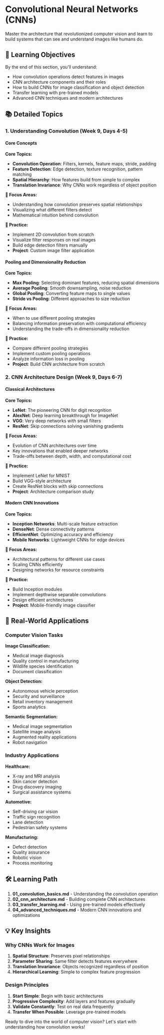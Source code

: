 # Convolutional Neural Networks (CNNs)

Master the architecture that revolutionized computer vision and learn to build systems that can see and understand images like humans do.

## 🎯 Learning Objectives

By the end of this section, you'll understand:

- How convolution operations detect features in images
- CNN architecture components and their roles
- How to build CNNs for image classification and object detection
- Transfer learning with pre-trained models
- Advanced CNN techniques and modern architectures

## 📚 Detailed Topics

### 1. **Understanding Convolution** (Week 9, Days 4-5)

#### **Core Concepts**
**Core Topics:**
- **Convolution Operation**: Filters, kernels, feature maps, stride, padding
- **Feature Detection**: Edge detection, texture recognition, pattern matching
- **Spatial Hierarchy**: How features build from simple to complex
- **Translation Invariance**: Why CNNs work regardless of object position

**🎯 Focus Areas:**
- Understanding how convolution preserves spatial relationships
- Visualizing what different filters detect
- Mathematical intuition behind convolution

**💪 Practice:**
- Implement 2D convolution from scratch
- Visualize filter responses on real images
- Build edge detection filters manually
- **Project**: Custom image filter application

#### **Pooling and Dimensionality Reduction**
**Core Topics:**
- **Max Pooling**: Selecting dominant features, reducing spatial dimensions
- **Average Pooling**: Smooth downsampling, noise reduction
- **Global Pooling**: Converting feature maps to single values
- **Stride vs Pooling**: Different approaches to size reduction

**🎯 Focus Areas:**
- When to use different pooling strategies
- Balancing information preservation with computational efficiency
- Understanding the trade-offs in dimensionality reduction

**💪 Practice:**
- Compare different pooling strategies
- Implement custom pooling operations
- Analyze information loss in pooling
- **Project**: Build CNN architecture from scratch

### 2. **CNN Architecture Design** (Week 9, Days 6-7)

#### **Classical Architectures**
**Core Topics:**
- **LeNet**: The pioneering CNN for digit recognition
- **AlexNet**: Deep learning breakthrough for ImageNet
- **VGG**: Very deep networks with small filters
- **ResNet**: Skip connections solving vanishing gradients

**🎯 Focus Areas:**
- Evolution of CNN architectures over time
- Key innovations that enabled deeper networks
- Trade-offs between depth, width, and computational cost

**💪 Practice:**
- Implement LeNet for MNIST
- Build VGG-style architecture
- Create ResNet blocks with skip connections
- **Project**: Architecture comparison study

#### **Modern CNN Innovations**
**Core Topics:**
- **Inception Networks**: Multi-scale feature extraction
- **DenseNet**: Dense connectivity patterns
- **EfficientNet**: Optimizing accuracy and efficiency
- **Mobile Networks**: Lightweight CNNs for edge devices

**🎯 Focus Areas:**
- Architectural patterns for different use cases
- Scaling CNNs efficiently
- Designing networks for resource constraints

**💪 Practice:**
- Build Inception modules
- Implement depthwise separable convolutions
- Design efficient architectures
- **Project**: Mobile-friendly image classifier

## 🎨 Real-World Applications

### Computer Vision Tasks

**Image Classification:**
- Medical image diagnosis
- Quality control in manufacturing
- Wildlife species identification
- Document classification

**Object Detection:**
- Autonomous vehicle perception
- Security and surveillance
- Retail inventory management
- Sports analytics

**Semantic Segmentation:**
- Medical image segmentation
- Satellite image analysis
- Augmented reality applications
- Robot navigation

### Industry Applications

**Healthcare:**
- X-ray and MRI analysis
- Skin cancer detection
- Drug discovery imaging
- Surgical assistance systems

**Automotive:**
- Self-driving car vision
- Traffic sign recognition
- Lane detection
- Pedestrian safety systems

**Manufacturing:**
- Defect detection
- Quality assurance
- Robotic vision
- Process monitoring

## 🛠 Learning Path

1. **01_convolution_basics.md** - Understanding the convolution operation
2. **02_cnn_architecture.md** - Building complete CNN architectures
3. **03_transfer_learning.md** - Using pre-trained models effectively
4. **04_advanced_techniques.md** - Modern CNN innovations and optimizations

## 💡 Key Insights

### Why CNNs Work for Images

1. **Spatial Structure**: Preserves pixel relationships
2. **Parameter Sharing**: Same filter detects features everywhere
3. **Translation Invariance**: Objects recognized regardless of position
4. **Hierarchical Learning**: Simple to complex feature progression

### Design Principles

1. **Start Simple**: Begin with basic architectures
2. **Progressive Complexity**: Add layers and features gradually
3. **Validate Constantly**: Test on real data frequently
4. **Transfer When Possible**: Leverage pre-trained models

Ready to dive into the world of computer vision? Let's start with understanding how convolution works!
